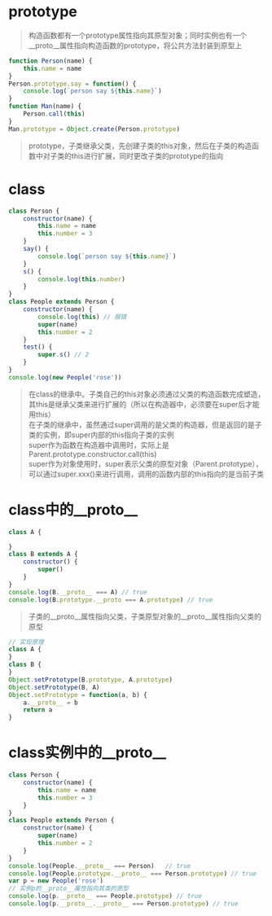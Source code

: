 # prototype
> 构造函数都有一个prototype属性指向其原型对象；同时实例也有一个__proto__属性指向构造函数的prototype，将公共方法封装到原型上
```js
function Person(name) {
    this.name = name
}
Person.prototype.say = function() {
    console.log(`person say ${this.name}`)
}
function Man(name) {
    Person.call(this)
}
Man.prototype = Object.create(Person.prototype)
```
> prototype，子类继承父类，先创建子类的this对象，然后在子类的构造函数中对子类的this进行扩展，同时更改子类的prototype的指向

# class 
```js
class Person {
    constructor(name) {
        this.name = name
        this.number = 3
    }
    say() {
        console.log(`person say ${this.name}`)
    }
    s() {
        console.log(this.number)
    }
}
class People extends Person {
    constructor(name) {
        console.log(this) // 报错
        super(name)
        this.number = 2
    }
    test() {
        super.s() // 2
    }
}
console.log(new People('rose'))
```
> 在class的继承中。子类自己的this对象必须通过父类的构造函数完成塑造，其this是继承父类来进行扩展的（所以在构造器中，必须要在super后才能用this）<br />
> 在子类的继承中，虽然通过super调用的是父类的构造器，但是返回的是子类的实例，即super内部的this指向子类的实例<br />
> super作为函数在构造器中调用时，实际上是Parent.prototype.constructor.call(this)<br />
> super作为对象使用时，super表示父类的原型对象（Parent.prototype），可以通过super.xxx()来进行调用，调用的函数内部的this指向的是当前子类

# class中的__proto__
```js
class A {

}
class B extends A {
    constructor() {
        super()
    }
}
console.log(B.__proto__ === A) // true
console.log(B.prototype.__proto === A.prototype) // true
```
> 子类的__proto__属性指向父类，子类原型对象的__proto__属性指向父类的原型
```js
// 实现原理
class A {
}
class B {
}
Object.setPrototype(B.prototype, A.prototype)
Object.setPrototype(B, A)
Object.setPrototype = function(a, b) {
    a.__proto__ = b
    return a
}
```

# class实例中的__proto__
```js
class Person {
    constructor(name) {
        this.name = name
        this.number = 3
    }
}
class People extends Person {
    constructor(name) {
        super(name)
        this.number = 2
    }
}
console.log(People.__proto__ === Person)   // true
console.log(People.prototype.__proto__ === Person.prototype) // true
var p = new People('rose')
// 实例p的__proto__属性指向其类的原型
console.log(p.__proto__ === People.prototype) // true
console.log(p.__proto__.__proto__ === Person.prototype) // true
```

